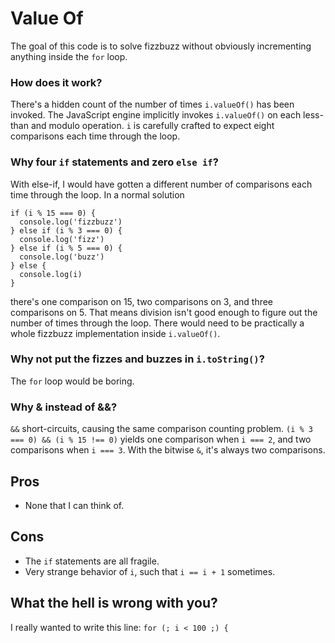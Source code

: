 # Value Of
The goal of this code is to solve fizzbuzz without obviously incrementing anything inside the `for` loop.

### How does it work?
There's a hidden count of the number of times `i.valueOf()` has been invoked. The JavaScript engine implicitly invokes `i.valueOf()` on each less-than and modulo operation. `i` is carefully crafted to expect eight comparisons each time through the loop.

### Why four `if` statements and zero `else if`?
With else-if, I would have gotten a different number of comparisons each time through the loop. In a normal solution

```
if (i % 15 === 0) {
  console.log('fizzbuzz')
} else if (i % 3 === 0) {
  console.log('fizz')
} else if (i % 5 === 0) {
  console.log('buzz')
} else {
  console.log(i)
}
```

there's one comparison on 15, two comparisons on 3, and three comparisons on 5. That means division isn't good enough to figure out the number of times through the loop. There would need to be practically a whole fizzbuzz implementation inside `i.valueOf()`.

### Why not put the fizzes and buzzes in `i.toString()`?
The `for` loop would be boring.

### Why & instead of &&?
`&&` short-circuits, causing the same comparison counting problem. `(i % 3 === 0) && (i % 15 !== 0)` yields one comparison when `i === 2`, and two comparisons when `i === 3`. With the bitwise `&`, it's always two comparisons.

## Pros
- None that I can think of.

## Cons
- The `if` statements are all fragile.
- Very strange behavior of `i`, such that `i == i + 1` sometimes.

## What the hell is wrong with you?
I really wanted to write this line: `for (; i < 100 ;) {`
